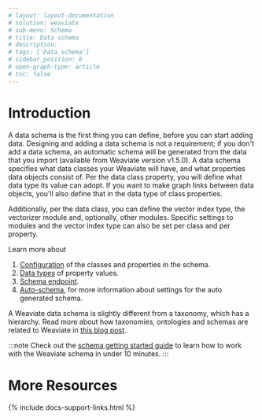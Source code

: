 ```yaml
---
# layout: layout-documentation
# solution: weaviate
# sub-menu: Schema
# title: Data schema
# description: 
# tags: ['Data schema']
# sidebar_position: 0
# open-graph-type: article
# toc: false
---
```


# Introduction

A data schema is the first thing you can define, before you can start adding data. Designing and adding a data schema is not a requirement; if you don't add a data schema, an automatic schema will be generated from the data that you import (available from Weaviate version v1.5.0). A data schema specifies what data classes your Weaviate will have, and what properties data objects consist of. Per the data class property, you will define what data type its value can adopt. If you want to make graph links between data objects, you'll also define that in the data type of class properties.

Additionally, per the data class, you can define the vector index type, the vectorizer module and, optionally, other modules. Specific settings to modules and the vector index type can also be set per class and per property. 

Learn more about 
1. [Configuration](./schema-configuration.html) of the classes and properties in the schema.
2. [Data types](./datatypes.html) of property values.
3. [Schema endpoint](../restful-api-references/schema.html).
4. [Auto-schema](./schema-configuration.html#auto-schema), for more information about settings for the auto generated schema.
   
A Weaviate data schema is slightly different from a taxonomy, which has a hierarchy. Read more about how taxonomies, ontologies and schemas are related to Weaviate in [this blog post](https://medium.com/semi-technologies/taxonomies-ontologies-and-schemas-how-do-they-relate-to-weaviate-9f76739fc695).

:::note
Check out the [schema getting started guide](/developers/weaviate/current/getting-started/schema.html) to learn how to work with the Weaviate schema in under 10 minutes.
:::

# More Resources

{% include docs-support-links.html %}
